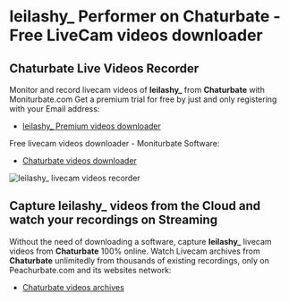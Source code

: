 # leilashy_ Performer on Chaturbate - Free LiveCam videos downloader

## Chaturbate Live Videos Recorder

Monitor and record livecam videos of **leilashy_** from **Chaturbate** with Moniturbate.com
Get a premium trial for free by just and only registering with your Email address:
* [leilashy_ Premium videos downloader](https://moniturbate.com/request-demo-licence-key.html)

Free livecam videos downloader - Moniturbate Software:
* [Chaturbate videos downloader](https://moniturbate.com/moniturbate-download-software.html)

![leilashy_ livecam videos recorder](https://peachurnet.com/templates/moniturbate-software.png)


## Capture leilashy_ videos from the Cloud and watch your recordings on Streaming

Without the need of downloading a software, capture **leilashy_** livecam videos from **Chaturbate** 100% online.
Watch Livecam archives from **Chaturbate** unlimitedly from thousands of existing recordings, only on Peachurbate.com and its websites network:
* [Chaturbate videos archives](https://peachurnet.com/)